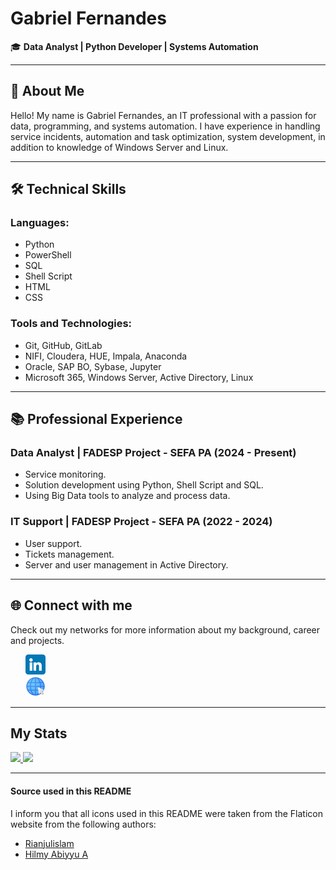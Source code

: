 # Gabriel Fernandes

🎓 **Data Analyst | Python Developer | Systems Automation**

---

## 👋 About Me
Hello! My name is Gabriel Fernandes, an IT professional with a passion for data, programming, and systems automation. I have experience in handling service incidents, automation and task optimization,
system development, in addition to knowledge of Windows Server and Linux.

---

## 🛠️ Technical Skills

### Languages:
- Python
- PowerShell
- SQL
- Shell Script
- HTML
- CSS

### Tools and Technologies:
- Git, GitHub, GitLab
- NIFI, Cloudera, HUE, Impala, Anaconda
- Oracle, SAP BO, Sybase, Jupyter
- Microsoft 365, Windows Server, Active Directory, Linux

---

## 📚 Professional Experience
### Data Analyst | FADESP Project - SEFA PA (2024 - Present)
- Service monitoring.
- Solution development using Python, Shell Script and SQL.
- Using Big Data tools to analyze and process data.

### IT Support | FADESP Project - SEFA PA (2022 - 2024) 
- User support.
- Tickets management.
- Server and user management in Active Directory.

---

## 🌐 Connect with me
Check out my networks for more information about my background, career and projects.

<ul style="list-style-type:none;">
  <a href="https://www.linkedin.com/in/gabriel-guilherme-santos-fernandes" target="_blank">
    <li style="list-style-type:none;">
      <img src="./assets/imagens/linkedin.png" alt="linkedin">
    </li>
  </a>
  <a href="https://gabrielfernandes.vercel.app/" target="_blank">
    <li style="list-style-type:none;">
      <img src="./assets/imagens/site.png" alt="Site">
    </li>
  </a>
</ul>

---

## My Stats

<div>
  <a href="https://github.com/Gabriel-Fernandes1917" target="_blank">
  <img height="180em" src="https://github-readme-stats.vercel.app/api?username=Gabriel-Fernandes1917&show_icons=true&theme=dark&include_all_commits=true&count_private=true"/>
  <img height="180em" src="https://github-readme-stats.vercel.app/api/top-langs/?username=Gabriel-Fernandes1917&layout=compact&langs_count=7&theme=dark"/>
  </a>
</div>

---

#### Source used in this README
I inform you that all icons used in this README were taken from the Flaticon website from the following authors:
- [Rianjulislam](https://www.flaticon.com/br/icones-gratis/linkedin)
- [Hilmy Abiyyu A](https://www.flaticon.com/br/icones-gratis/seo-e-web)
